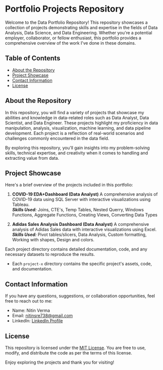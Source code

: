 # Portfolio Projects Repository

Welcome to the Data Portfolio Repository! This repository showcases a collection of projects demonstrating skills and expertise in the fields of Data Analysis, Data Science, and Data Engineering. Whether you're a potential employer, collaborator, or fellow enthusiast, this portfolio provides a comprehensive overview of the work I've done in these domains.

## Table of Contents

- [About the Repository](#about-the-repository)
- [Project Showcase](#project-showcase)
- [Contact Information](#contact-information)
- [License](#license)

## About the Repository

In this repository, you will find a variety of projects that showcase my abilities and knowledge in data-related roles such as Data Analyst, Data Scientist, and Data Engineer. These projects highlight my proficiency in data manipulation, analysis, visualization, machine learning, and data pipeline development. Each project is a reflection of real-world scenarios and challenges commonly encountered in the data field.

By exploring this repository, you'll gain insights into my problem-solving skills, technical expertise, and creativity when it comes to handling and extracting value from data.

## Project Showcase

Here's a brief overview of the projects included in this portfolio:

1. **COVID-19 EDA+Dashboard (Data Analyst)**
   A comprehensive analysis of COVID-19 data using SQL Server with interactive visualizations using Tableau.<br>
   ***Skills Used:*** Joins, CTE's, Temp Tables, Nested Querry, Windows Functions, Aggregate Functions, Creating Views, Converting Data Types

3. **Adidas Sales Analysis Dashboard (Data Analyst)**
   A comprehensive analysis of Adidas Sales data with interactive visualizations using Excel.<br>
   ***Skills Used:*** Pivot tables/slicers, Data Analysis, Custom formatting, Working with shapes, Design and colors.

Each project directory contains detailed documentation, code, and any necessary datasets to reproduce the results.
- Each `project-x` directory contains the specific project's assets, code, and documentation.

## Contact Information

If you have any questions, suggestions, or collaboration opportunities, feel free to reach out to me:

- Name: Nitin Verma
- Email: nitinsre738@gmail.com
- LinkedIn: [LinkedIn Profile](https://www.linkedin.com/in/nitin-verma-a43a71161/)

## License

This repository is licensed under the [MIT License](LICENSE). You are free to use, modify, and distribute the code as per the terms of this license.

Enjoy exploring the projects and thank you for visiting!
